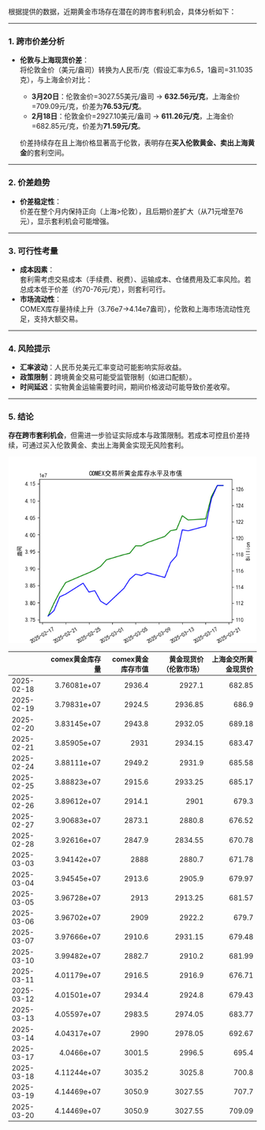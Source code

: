 

根据提供的数据，近期黄金市场存在潜在的跨市套利机会，具体分析如下：

---

### 1. **跨市价差分析**
- **伦敦与上海现货价差**：  
  将伦敦金价（美元/盎司）转换为人民币/克（假设汇率为6.5，1盎司=31.1035克），与上海金价对比：  
  - **3月20日**：伦敦金价=3027.55美元/盎司 → **632.56元/克**，上海金价=709.09元/克，价差为**76.53元/克**。  
  - **2月18日**：伦敦金价=2927.10美元/盎司 → **611.26元/克**，上海金价=682.85元/克，价差为**71.59元/克**。  

  价差持续存在且上海价格显著高于伦敦，表明存在**买入伦敦黄金、卖出上海黄金**的套利空间。

---

### 2. **价差趋势**
- **价差稳定性**：  
  价差在整个月内保持正向（上海>伦敦），且后期价差扩大（从71元增至76元），显示套利机会可能增强。

---

### 3. **可行性考量**
- **成本因素**：  
  套利需考虑交易成本（手续费、税费）、运输成本、仓储费用及汇率风险。若总成本低于价差（约70-76元/克），则套利可行。  
- **市场流动性**：  
  COMEX库存量持续上升（3.76e7→4.14e7盎司），伦敦和上海市场流动性充足，支持大额交易。

---

### 4. **风险提示**
- **汇率波动**：人民币兑美元汇率变动可能影响实际收益。  
- **政策限制**：跨境黄金交易可能受监管限制（如进口配额）。  
- **时间延迟**：实物黄金运输需要时间，期间价格波动可能导致价差收窄。

---

### 5. **结论**
**存在跨市套利机会**，但需进一步验证实际成本与政策限制。若成本可控且价差持续，可通过买入伦敦黄金、卖出上海黄金实现无风险套利。

![图](plot.png)

|            |   comex黄金库存量 |   comex黄金库存市值 |   黄金现货价（伦敦市场） |   上海金交所黄金现货价 |
|:-----------|-------------:|--------------:|--------------:|-------------:|
| 2025-02-18 |  3.76081e+07 |        2936.4 |       2927.1  |       682.85 |
| 2025-02-19 |  3.79831e+07 |        2924.5 |       2936.85 |       686.9  |
| 2025-02-20 |  3.83145e+07 |        2943.8 |       2932.05 |       689.18 |
| 2025-02-21 |  3.85905e+07 |        2931   |       2934.15 |       683.47 |
| 2025-02-24 |  3.88111e+07 |        2949.2 |       2931.9  |       685.58 |
| 2025-02-25 |  3.88823e+07 |        2915.6 |       2933.25 |       685.17 |
| 2025-02-26 |  3.89612e+07 |        2914.1 |       2901    |       679.3  |
| 2025-02-27 |  3.90683e+07 |        2873.1 |       2880.8  |       676.52 |
| 2025-02-28 |  3.92616e+07 |        2847.9 |       2834.55 |       670.78 |
| 2025-03-03 |  3.94142e+07 |        2888   |       2880.7  |       671.78 |
| 2025-03-04 |  3.94545e+07 |        2913.6 |       2905.9  |       679.97 |
| 2025-03-05 |  3.96728e+07 |        2913   |       2913.25 |       681.57 |
| 2025-03-06 |  3.96702e+07 |        2909   |       2922.2  |       679.7  |
| 2025-03-07 |  3.97666e+07 |        2910.6 |       2931.15 |       679.48 |
| 2025-03-10 |  3.99482e+07 |        2882.7 |       2910.2  |       681.99 |
| 2025-03-11 |  4.01179e+07 |        2916.5 |       2916.9  |       676.71 |
| 2025-03-12 |  4.01501e+07 |        2934.4 |       2924.8  |       679.43 |
| 2025-03-13 |  4.05597e+07 |        2983.5 |       2974.05 |       683.77 |
| 2025-03-14 |  4.04317e+07 |        2990   |       2978.05 |       692.67 |
| 2025-03-17 |  4.0466e+07  |        3001.5 |       2996.5  |       695.4  |
| 2025-03-18 |  4.11244e+07 |        3035.2 |       3025.8  |       700.8  |
| 2025-03-19 |  4.14469e+07 |        3050.9 |       3027.55 |       707.7  |
| 2025-03-20 |  4.14469e+07 |        3050.9 |       3027.55 |       709.09 |